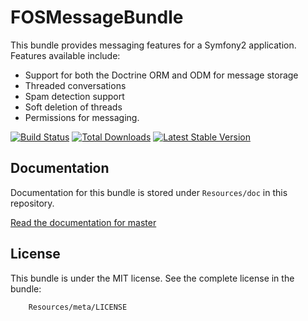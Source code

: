 FOSMessageBundle
================

This bundle provides messaging features for a Symfony2 application. Features available include:

- Support for both the Doctrine ORM and ODM for message storage
- Threaded conversations
- Spam detection support
- Soft deletion of threads
- Permissions for messaging.

[![Build Status](https://secure.travis-ci.org/FriendsOfSymfony/FOSMesageBundle.png?branch=master)](http://travis-ci.org/FriendsOfSymfony/FOSMesageBundle) [![Total Downloads](https://poser.pugx.org/FriendsOfSymfony/message-bundle/downloads.png)](https://packagist.org/packages/FriendsOfSymfony/message-bundle) [![Latest Stable Version](https://poser.pugx.org/FriendsOfSymfony/message-bundle/v/stable.png)](https://packagist.org/packages/FriendsOfSymfony/message-bundle)

Documentation
-------------

Documentation for this bundle is stored under `Resources/doc` in this repository.

[Read the documentation for master][]

License
-------

This bundle is under the MIT license. See the complete license in the bundle:

```
    Resources/meta/LICENSE
```

[Read the documentation for master]: https://github.com/FriendsOfSymfony/FOSMessageBundle/blob/master/Resources/doc/index.rst
